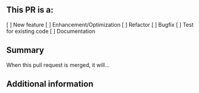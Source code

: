 <!-- (REQUIRED) What is the nature of this PR? -->

## This PR is a:

[ ] New feature
[ ] Enhancement/Optimization
[ ] Refactor
[ ] Bugfix
[ ] Test for existing code
[ ] Documentation

<!-- (REQUIRED) What does this PR change? -->

## Summary

When this pull request is merged, it will...

<!-- (OPTIONAL) What other information can you provide about this PR? -->

## Additional information

<!--
Thank you for your contribution!

Before submitting this pull request, please make sure you have read our Contribution Guidelines and your PR meets our contribution standards:
https://github.com/magento-research/venia-pwa-concept/blob/master/.github/CONTRIBUTION.md

Please fill out as much information as you can about your PR to help speed up the review process.
If your PR addresses an existing GitHub Issue, please refer to it in the title or Additional Information section to make the connection.

We may ask you for changes in your PR in order to meet the standards set in our Contribution Guidelines. PR's that do not comply with our guidelines may be closed at the maintainers' discretion.

Feel free to remove this section before creating this PR.
-->
